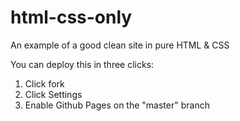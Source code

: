 # html-css-only
An example of a good clean site in pure HTML &amp; CSS

You can deploy this in three clicks:
 1. Click fork
 2. Click Settings
 3. Enable Github Pages on the "master" branch
